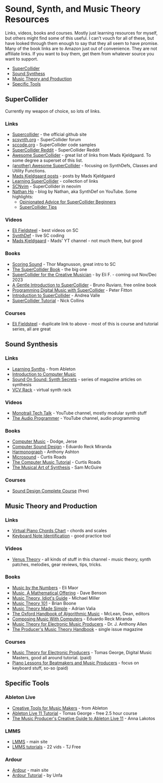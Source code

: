 # Sound, Synth, and Music Theory Resources

Links, videos, books and courses. Mostly just learning resources for myself, but others might find some of this useful. I can't vouch for all of these, but have looked through them enough to say that they all seem to have promise. Many of the book links are to Amazon just out of convenience. They are not affiliate links. If you want to buy them, get them from whatever source you want to support.

- [SuperCollider](#supercollider)
- [Sound Synthess](#sound-synthesis)
- [Music Theory and Production](#music-theory-and-production)
- [Specific Tools](#specific-tools)

## SuperCollider
Currently my weapon of choice, so lots of links.
### Links
- [Supercollider](https://supercollider.github.io/) - the official github site
- [scsynth.org](https://scsynth.org/) - SuperCollider forum
- [sccode.org](https://sccode.org/) - SuperCollider code samples
- [SuperCollider Reddit](https://www.reddit.com/r/supercollider/) - SuperCollider Reddit
- [Awesome SuperCollider](https://github.com/madskjeldgaard/awesome-supercollider) - great list of links from Mads Kjeldgaard. To some degree a superset of this list.
- [(another) Awesome SuperCollider](https://github.com/Atavic/awesome-supercollider) - focusing on SynthDefs, Classes and Utility Functions.
- [Mads Kjeldgaard posts](https://www.madskjeldgaard.dk/posts/) - posts by Mads Kjeldgaard
- [Learning SuperCollider](https://reginaldbain.com/vc/musc540/pub/learning/sc3.html) - collection of links
- [SCNvim](https://github.com/davidgranstrom/scnvim) - SuperCollider in neovim
- [Nathan Ho](https://nathan.ho.name/) - blog by Nathan, aka SynthDef on YouTube. Some highlights:
  - [Opinionated Advice for SuperCollider Beginners](https://nathan.ho.name/posts/supercollider-beginner-advice/)
  - [SuperCollider Tips](https://nathan.ho.name/posts/supercollider-tips/)
### Videos
- [Eli Fieldsteel](https://www.youtube.com/@elifieldsteel) - best videos on SC
- [SynthDef](https://www.youtube.com/@synth_def) - live SC coding
- [Mads Kjeldgaard](https://www.youtube.com/@madskjeldgaard7074/videos) - Mads' YT channel - not much there, but good
### Books
- [Scoring Sound](https://leanpub.com/ScoringSound) - Thor Magnusson, great intro to SC
- [The SuperCollider Book](https://mitpress.mit.edu/9780262232692/the-supercollider-book/) - the big one
- [SuperCollider for the Creative Musician](https://www.amazon.com/gp/product/019761700X/ref=ppx_yo_dt_b_asin_title_o00_s00) - by Eli F. - coming out Nov/Dec 2023
- [A Gentle Introduction to SuperCollider](https://www.authorea.com/users/8686/articles/8761-a-gentle-introduction-to-supercollider) - Bruno Ruviaro, free online book
- [Programming Digital Music with SuperCollider](https://www.amazon.com/Programming-digital-music-SuperCollider-Fitton-ebook/dp/B00EA1USLG) - Peter Fitton
- [Introduction to SuperCollider](https://www.amazon.com/Introduction-SuperCollider-Andrea-Valle/dp/3832540172) - Andrea Valle
- [SuperCollider Tutorial](https://composerprogrammer.com/teaching/supercollider/sctutorial/tutorial.html) - Nick Collins
### Courses
- [Eli Fieldsteel](https://www.youtube.com/@elifieldsteel) - duplicate link to above - most of this is course and tutorial series, all are great

## Sound Synthesis
### Links
- [Learning Synths](https://learningsynths.ableton.com/) - from Ableton
- [Introduction to Computer Music](https://cmtext.indiana.edu/index.php)
- [Sound On Sound: Synth Secrets](https://www.soundonsound.com/series/synth-secrets-sound-sound) - series of magazine articles on synthesis
- [VCV Rack](https://vcvrack.com/) - virtual synth rack
### Videos
- [Monotrail Tech Talk](https://www.youtube.com/@MonotrailTechTalk/videos) - YouTube channel, mostly modular synth stuff
- [The Audio Programmer](https://www.youtube.com/@TheAudioProgrammer/videos) - YouTube channel, audio programming
### Books
- [Computer Music](https://www.amazon.com/Computer-Music-Synthesis-Composition-Performance/dp/0028646827) - Dodge, Jerse
- [Computer Sound Design](https://www.amazon.com/Computer-Sound-Design-Second-programming/dp/0240516931) - Eduardo Reck Miranda
- [Harmonograph](https://www.amazon.com/Harmonograph-Visual-Guide-Mathematics-Wooden/dp/0802714099/) - Anthony Ashton
- [Microsound](https://www.amazon.com/Microsound-MIT-Press-Curtis-Roads/dp/0262681544/) - Curtis Roads
- [The Computer Music Tutorial](https://www.amazon.com/Computer-Music-Tutorial-second/dp/0262044919/) - Curtis Roads
- [The Musical Art of Synthesis](https://www.amazon.com/Musical-Art-Synthesis-Sam-McGuire/dp/1138829773/) - Sam McGuire
### Courses
- [Sound Design Complete Course](https://www.youtube.com/watch?v=jWorjBDcty4) (free)
## Music Theory and Production
### Links
- [Virtual Piano Chords Chart](https://www.zebrakeys.com/resources/reference/virtualpianochords/) - chords and scales
- [Keyboard Note Identification](https://www.musictheory.net/exercises/keyboard) - good practice tool
### Videos
- [Venus Theory](https://www.youtube.com/@VenusTheory) - all kinds of stuff in this channel - music theory, synth patches, melodies, gear reviews, tips, tricks.
### Books
- [Music by the Numbers](https://www.amazon.com/Music-Numbers-Pythagoras-Eli-Maor/dp/0691202966/) - Eli Maor
- [Music, A Mathematical Offering](https://www.amazon.com/Music-Mathematical-Offering-Dave-Benson/dp/0521619998/) - Dave Benson
- [Music Theory, Idiot's Guide](https://www.amazon.com/Music-Theory-3E-Idiots-Guides/dp/1465451676/) - Michael Miller
- [Music Theory 101](https://www.amazon.com/Music-Theory-101-scales-essential/dp/1507203667/) - Brian Boone
- [Music Theory Made Simple](https://www.amazon.com/Music-Theory-Made-Simple-Essential/dp/1645675904) - Adrian Valia
- [The Oxford Handbook of Algorithmic Music](https://www.amazon.com/Oxford-Handbook-Algorithmic-Music-YYYYYYYYY/dp/0197554369/) - McLean, Dean, editors
- [Composing Music With Computers](https://www.amazon.com/Composing-Music-Computers-Technology/dp/0240515676/) - Eduardo Reck Miranda
- [Music Theory for Electronic Music Producers](https://www.amazon.com/Music-Theory-Electronic-Producers-progressions/dp/172786302X) - Dr. J. Anthony Allen
- [The Producer's Music Theory Handbook](https://www.amazon.com/Computer-Presents-Producers-Handbook-Magazine/dp/B07WGJMP71/) - single issue magazine
### Courses
- [Music Theory for Electronic Producers](https://www.digitalmusicmasters.com/enrollments) - Tomas George, Digital Music Masters, good all around tutorial. (paid)
- [Piano Lessons for Beatmakers and Music Producers](https://www.udemy.com/course/piano-lessons-for-beatmakers-and-music-producers/) - focus on keyboard stuff, so-so (paid)

## Specific Tools
### Ableton Live
- [Creative Tools for Music Makers](https://www.ableton.com/en/live/learn-live/) - from Ableton
- [Ableton Live 11 Tutorial](https://www.youtube.com/watch?v=JaSK3Q8vyGA) - Tomas George - free 2.5 hour course
- [The Music Producer's Creative Guide to Ableton Live 11](https://www.amazon.com/Music-Producers-Creative-Guide-Ableton/dp/1801817634) - Anna Lakotos
### LMMS
- [LMMS](https://lmms.io/) - main site
- [LMMS tutorials](https://www.youtube.com/watch?v=TrMTlpeSw8Y&list=PLqazFFzUAPc4K1To5JTtR3cskcdRifM1M) - 22 vids - TJ Free
### Ardour
- [Ardour](https://ardour.org/) - main site
- [Ardour Tutorial](https://www.youtube.com/watch?v=bfTAKv4htDE&list=PLi2LbJnGR-49PM2Pbs46zySEO-7tBsBsI) - by Unfa
